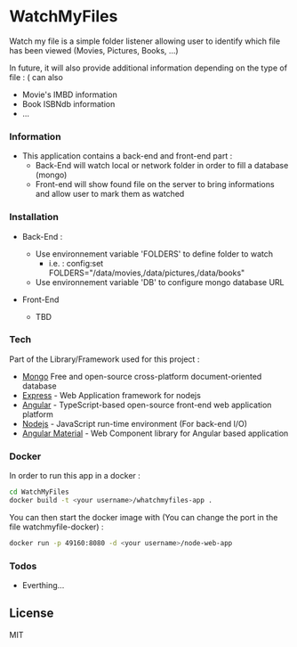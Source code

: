 # WatchMyFiles

Watch my file is a simple folder listener allowing user to identify which file has been viewed (Movies, Pictures, Books, ...)

In future, it will also provide additional information depending on the type of file : ( can also

  - Movie's IMBD information
  - Book ISBNdb information
  - ...

### Information

  - This application contains a back-end and front-end part : 
    - Back-End will watch local or network folder in order to fill a database (mongo)
    - Front-end will show found file on the server to bring informations and allow user to mark them as watched


### Installation 
- Back-End :
    - Use environnement variable 'FOLDERS' to define folder to watch 
        - i.e. : config:set FOLDERS="/data/movies,/data/pictures,/data/books"
    - Use environnement variable 'DB' to configure mongo database URL

- Front-End
    - TBD 
 

### Tech

Part of the Library/Framework used for this project :

* [Mongo] Free and open-source cross-platform document-oriented database
* [Express] - Web Application framework for nodejs
* [Angular] - TypeScript-based open-source front-end web application platform
* [Nodejs] - JavaScript run-time environment (For back-end I/O)
* [Angular Material] - Web Component library for Angular based application


### Docker
In order to run this app in a docker :
```sh
cd WatchMyFiles
docker build -t <your username>/whatchmyfiles-app .
```

You can then start the docker image with (You can change the port in the file watchmyfile-docker) :

```sh
docker run -p 49160:8080 -d <your username>/node-web-app
```


### Todos

 - Everthing...

License
----

MIT


[//]: #
[gitrepo]: <https://github.com/joemccann/dillinger.git>
[mongo]: <https://www.mongodb.com/>
[express]: <http://expressjs.com>
[angular]: <https://angular.io/>
[nodejs]: <http://nodejs.org>
[angular material]: <https://material.angular.io/>
  
   
